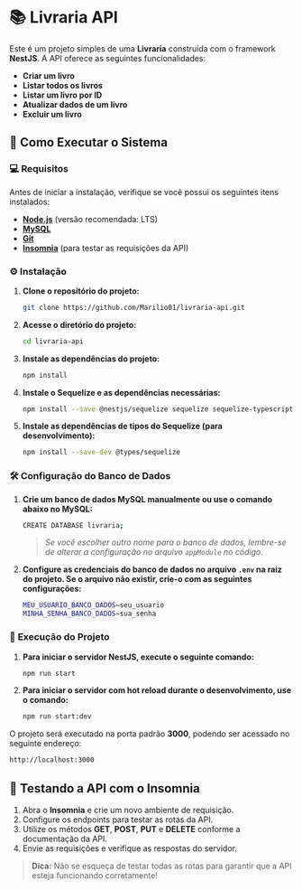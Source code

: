 # 📚 **Livraria API**  

Este é um projeto simples de uma **Livraria** construída com o framework **NestJS**. A API oferece as seguintes funcionalidades:

- **Criar um livro**
- **Listar todos os livros**
- **Listar um livro por ID**
- **Atualizar dados de um livro**
- **Excluir um livro**

## 🚀 **Como Executar o Sistema**

### 💻 **Requisitos**

Antes de iniciar a instalação, verifique se você possui os seguintes itens instalados:

- **[Node.js](https://nodejs.org/)** (versão recomendada: LTS)
- **[MySQL](https://www.mysql.com/)** 
- **[Git](https://git-scm.com/)** 
- **[Insomnia](https://insomnia.rest/)** (para testar as requisições da API)

### ⚙️ **Instalação**

1. **Clone o repositório do projeto:**

   ```bash
   git clone https://github.com/Marilio01/livraria-api.git
   ```

2. **Acesse o diretório do projeto:**

   ```bash
   cd livraria-api
   ```

3. **Instale as dependências do projeto:**

   ```bash
   npm install
   ```

4. **Instale o Sequelize e as dependências necessárias:**

   ```bash
   npm install --save @nestjs/sequelize sequelize sequelize-typescript mysql2
   ```

5. **Instale as dependências de tipos do Sequelize (para desenvolvimento):**

   ```bash
   npm install --save-dev @types/sequelize
   ```

### 🛠️ **Configuração do Banco de Dados**

1. **Crie um banco de dados MySQL manualmente ou use o comando abaixo no MySQL:**

   ```bash
   CREATE DATABASE livraria;
   ```

   >_Se você escolher outro nome para o banco de dados, lembre-se de alterar a configuração no arquivo `appModule` no código._

2. **Configure as credenciais do banco de dados no arquivo `.env` na raiz do projeto. Se o arquivo não existir, crie-o com as seguintes configurações:**

   ```bash
   MEU_USUARIO_BANCO_DADOS=seu_usuario
   MINHA_SENHA_BANCO_DADOS=sua_senha
   ```

### 🚀 **Execução do Projeto**

1. **Para iniciar o servidor NestJS, execute o seguinte comando:**

   ```bash
   npm run start
   ```

2. **Para iniciar o servidor com **hot reload** durante o desenvolvimento, use o comando:**

   ```bash
   npm run start:dev
   ```

O projeto será executado na porta padrão **3000**, podendo ser acessado no seguinte endereço:

```bash
http://localhost:3000
```

## 🧪 **Testando a API com o Insomnia**

1. Abra o **Insomnia** e crie um novo ambiente de requisição.
2. Configure os endpoints para testar as rotas da API.
3. Utilize os métodos **GET**, **POST**, **PUT** e **DELETE** conforme a documentação da API.
4. Envie as requisições e verifique as respostas do servidor.

> **Dica:** Não se esqueça de testar todas as rotas para garantir que a API esteja funcionando corretamente!